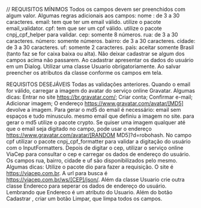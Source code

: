 //
REQUISITOS MÍNIMOS
Todos os campos devem ser preenchidos com algum valor.
Algumas regras adicionais aos campos:
nome : de 3 a 30 caracteres.
email:  tem que ter um email válido.
utilize o pacote email_validator.
cpf: tem que ser um cpf válido.
utilize o pacote cnpj_cpf_helper para validar.
cep: somente 8 números.
rua: de 3 a 30 caracteres.
número: somente números.
bairro: de 3 a 30 caracteres.
cidade: de 3 a 30 caracteres.
uf: somente 2 caracteres.
país: aceitar somente Brasil (tanto faz se for caixa baixa ou alta).
Não deixar cadastrar se algum dos campos acima não passarem.
Ao cadastrar apresentar os dados do usuário em um Dialog.
Utilizar uma classe Usuario obrigatoriamente. Ao salvar preencher os atributos da classe conforme os campos em tela.

REQUISITOS DESEJÁVEIS
Todas as validações anteriores.
Quando o email for válido, carregar a imagem do avatar do serviço online Gravatar. Algumas dicas:
Entrar no site https://br.gravatar.com/;
Criar conta;
Confirmar e-mail;
Adicionar imagem;
O endereço https://www.gravatar.com/avatar/[MD5] devolve a imagem.
Para gerar o md5 do email é necessário:
email sem espaços e tudo minusculo.
mesmo email que definiu a imagem no site.
para gerar o md5 utilize o pacote crypto.
Se quiser uma imagem qualquer até que o email seja digitado no campo, pode usar o endereço https://www.gravatar.com/avatar/[RANDOM MD5]?d=robohash.
No campo cpf utilizar o pacote cnpj_cpf_formatter para validar a digitação do usuário com o InputFormatters.
Depois de digitar o cep, utilizar o serviço online ViaCep para consultar o cep e carregar os dados de endereço do usuário. Os campos rua, bairro, cidade e uf são disponibilizados pelo mesmo. Algumas dicas:
Utilize o pacote dio para fazer a requisição.
O site é https://viacep.com.br.
A url para busca é https://viacep.com.br/ws/[CEP]/json/. 
Além da classe Usuario crie outra classe Endereco para seperar os dados de endereço do usuário. Lembrando que Endereco é um atributo do Usuario.
Além do botão Cadastrar , criar um botão Limpar, que limpa todos os campos.